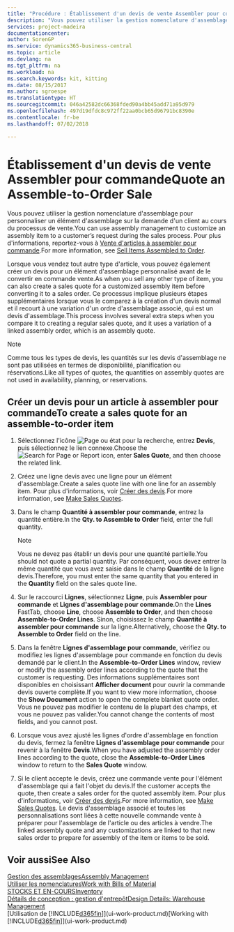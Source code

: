 ```yaml
---
title: "Procédure : Établissement d'un devis de vente Assembler pour commande | Microsoft Docs"
description: "Vous pouvez utiliser la gestion nomenclature d'assemblage pour personnaliser un élément d'assemblage sur la demande d'un client au cours du processus de vente."
services: project-madeira
documentationcenter: 
author: SorenGP
ms.service: dynamics365-business-central
ms.topic: article
ms.devlang: na
ms.tgt_pltfrm: na
ms.workload: na
ms.search.keywords: kit, kitting
ms.date: 08/15/2017
ms.author: sgroespe
ms.translationtype: HT
ms.sourcegitcommit: 046a42582dc66368fded90a4bb45add71a95d979
ms.openlocfilehash: 497d19dfdc8c972ff22aa0bcb65d96791bc8390e
ms.contentlocale: fr-be
ms.lasthandoff: 07/02/2018

---
```

# <a name="quote-an-assemble-to-order-sale"></a><span data-ttu-id="8ac2d-103">Établissement d'un devis de vente Assembler pour commande</span><span class="sxs-lookup"><span data-stu-id="8ac2d-103">Quote an Assemble-to-Order Sale</span></span>
<span data-ttu-id="8ac2d-104">Vous pouvez utiliser la gestion nomenclature d'assemblage pour personnaliser un élément d'assemblage sur la demande d'un client au cours du processus de vente.</span><span class="sxs-lookup"><span data-stu-id="8ac2d-104">You can use assembly management to customize an assembly item to a customer’s request during the sales process.</span></span> <span data-ttu-id="8ac2d-105">Pour plus d'informations, reportez-vous à [Vente d'articles à assembler pour commande](assembly-how-to-sell-items-assembled-to-order.md).</span><span class="sxs-lookup"><span data-stu-id="8ac2d-105">For more information, see [Sell Items Assembled to Order](assembly-how-to-sell-items-assembled-to-order.md).</span></span>  

<span data-ttu-id="8ac2d-106">Lorsque vous vendez tout autre type d'article, vous pouvez également créer un devis pour un élément d'assemblage personnalisé avant de le convertir en commande vente.</span><span class="sxs-lookup"><span data-stu-id="8ac2d-106">As when you sell any other type of item, you can also create a sales quote for a customized assembly item before converting it to a sales order.</span></span> <span data-ttu-id="8ac2d-107">Ce processus implique plusieurs étapes supplémentaires lorsque vous le comparez à la création d'un devis normal et il recourt à une variation d'un ordre d'assemblage associé, qui est un devis d'assemblage.</span><span class="sxs-lookup"><span data-stu-id="8ac2d-107">This process involves several extra steps when you compare it to creating a regular sales quote, and it uses a variation of a linked assembly order, which is an assembly quote.</span></span>

> [!NOTE]  
>  <span data-ttu-id="8ac2d-108">Comme tous les types de devis, les quantités sur les devis d'assemblage ne sont pas utilisées en termes de disponibilité, planification ou réservations.</span><span class="sxs-lookup"><span data-stu-id="8ac2d-108">Like all types of quotes, the quantities on assembly quotes are not used in availability, planning, or reservations.</span></span>  

## <a name="to-create-a-sales-quote-for-an-assemble-to-order-item"></a><span data-ttu-id="8ac2d-109">Créer un devis pour un article à assembler pour commande</span><span class="sxs-lookup"><span data-stu-id="8ac2d-109">To create a sales quote for an assemble-to-order item</span></span>  
1.  <span data-ttu-id="8ac2d-110">Sélectionnez l'icône ![Page ou état pour la recherche](media/ui-search/search_small.png "icône Page ou état pour la recherche"), entrez **Devis**, puis sélectionnez le lien connexe.</span><span class="sxs-lookup"><span data-stu-id="8ac2d-110">Choose the ![Search for Page or Report](media/ui-search/search_small.png "Search for Page or Report icon") icon, enter **Sales Quote**, and then choose the related link.</span></span>  
2.  <span data-ttu-id="8ac2d-111">Créez une ligne devis avec une ligne pour un élément d'assemblage.</span><span class="sxs-lookup"><span data-stu-id="8ac2d-111">Create a sales quote line with one line for an assembly item.</span></span> <span data-ttu-id="8ac2d-112">Pour plus d'informations, voir [Créer des devis](sales-how-make-offers.md).</span><span class="sxs-lookup"><span data-stu-id="8ac2d-112">For more information, see [Make Sales Quotes](sales-how-make-offers.md).</span></span>  
3.  <span data-ttu-id="8ac2d-113">Dans le champ **Quantité à assembler pour commande**, entrez la quantité entière.</span><span class="sxs-lookup"><span data-stu-id="8ac2d-113">In the **Qty. to Assemble to Order** field, enter the full quantity.</span></span>

    > [!NOTE]  
    >  <span data-ttu-id="8ac2d-114">Vous ne devez pas établir un devis pour une quantité partielle.</span><span class="sxs-lookup"><span data-stu-id="8ac2d-114">You should not quote a partial quantity.</span></span> <span data-ttu-id="8ac2d-115">Par conséquent, vous devez entrer la même quantité que vous avez saisie dans le champ **Quantité** de la ligne devis.</span><span class="sxs-lookup"><span data-stu-id="8ac2d-115">Therefore, you must enter the same quantity that you entered in the **Quantity** field on the sales quote line.</span></span>  

4.  <span data-ttu-id="8ac2d-116">Sur le raccourci **Lignes**, sélectionnez **Ligne**, puis **Assembler pour commande** et **Lignes d'assemblage pour commande**.</span><span class="sxs-lookup"><span data-stu-id="8ac2d-116">On the **Lines** FastTab, choose **Line**, choose **Assemble to Order**, and then choose **Assemble-to-Order Lines**.</span></span> <span data-ttu-id="8ac2d-117">Sinon, choisissez le champ **Quantité à assembler pour commande** sur la ligne.</span><span class="sxs-lookup"><span data-stu-id="8ac2d-117">Alternatively, choose the **Qty. to Assemble to Order** field on the line.</span></span>  
5.  <span data-ttu-id="8ac2d-118">Dans la fenêtre **Lignes d'assemblage pour commande**, vérifiez ou modifiez les lignes d'assemblage pour commande en fonction du devis demandé par le client.</span><span class="sxs-lookup"><span data-stu-id="8ac2d-118">In the **Assemble-to-Order Lines** window, review or modify the assembly order lines according to the quote that the customer is requesting.</span></span> <span data-ttu-id="8ac2d-119">Des informations supplémentaires sont disponibles en choisissant **Afficher document** pour ouvrir la commande devis ouverte complète.</span><span class="sxs-lookup"><span data-stu-id="8ac2d-119">If you want to view more information, choose the **Show Document** action to open the complete blanket quote order.</span></span> <span data-ttu-id="8ac2d-120">Vous ne pouvez pas modifier le contenu de la plupart des champs, et vous ne pouvez pas valider.</span><span class="sxs-lookup"><span data-stu-id="8ac2d-120">You cannot change the contents of most fields, and you cannot post.</span></span>  
6.  <span data-ttu-id="8ac2d-121">Lorsque vous avez ajusté les lignes d'ordre d'assemblage en fonction du devis, fermez la fenêtre **Lignes d'assemblage pour commande** pour revenir à la fenêtre **Devis**.</span><span class="sxs-lookup"><span data-stu-id="8ac2d-121">When you have adjusted the assembly order lines according to the quote, close the **Assemble-to-Order Lines** window to return to the **Sales Quote** window.</span></span>  
7.  <span data-ttu-id="8ac2d-122">Si le client accepte le devis, créez une commande vente pour l'élément d'assemblage qui a fait l'objet du devis.</span><span class="sxs-lookup"><span data-stu-id="8ac2d-122">If the customer accepts the quote, then create a sales order for the quoted assembly item.</span></span> <span data-ttu-id="8ac2d-123">Pour plus d'informations, voir [Créer des devis](sales-how-make-offers.md).</span><span class="sxs-lookup"><span data-stu-id="8ac2d-123">For more information, see [Make Sales Quotes](sales-how-make-offers.md).</span></span> <span data-ttu-id="8ac2d-124">Le devis d'assemblage associé et toutes les personnalisations sont liées à cette nouvelle commande vente à préparer pour l'assemblage de l'article ou des articles à vendre.</span><span class="sxs-lookup"><span data-stu-id="8ac2d-124">The linked assembly quote and any customizations are linked to that new sales order to prepare for assembly of the item or items to be sold.</span></span>  

## <a name="see-also"></a><span data-ttu-id="8ac2d-125">Voir aussi</span><span class="sxs-lookup"><span data-stu-id="8ac2d-125">See Also</span></span>  
[<span data-ttu-id="8ac2d-126">Gestion des assemblages</span><span class="sxs-lookup"><span data-stu-id="8ac2d-126">Assembly Management</span></span>](assembly-assemble-items.md)  
[<span data-ttu-id="8ac2d-127">Utiliser les nomenclatures</span><span class="sxs-lookup"><span data-stu-id="8ac2d-127">Work with Bills of Material</span></span>](inventory-how-work-BOMs.md)  
[<span data-ttu-id="8ac2d-128">STOCKS ET EN-COURS</span><span class="sxs-lookup"><span data-stu-id="8ac2d-128">Inventory</span></span>](inventory-manage-inventory.md)  
[<span data-ttu-id="8ac2d-129">Détails de conception : gestion d'entrepôt</span><span class="sxs-lookup"><span data-stu-id="8ac2d-129">Design Details: Warehouse Management</span></span>](design-details-warehouse-management.md)  
<span data-ttu-id="8ac2d-130">[Utilisation de [!INCLUDE[d365fin](includes/d365fin_md.md)]](ui-work-product.md)</span><span class="sxs-lookup"><span data-stu-id="8ac2d-130">[Working with [!INCLUDE[d365fin](includes/d365fin_md.md)]](ui-work-product.md)</span></span>

